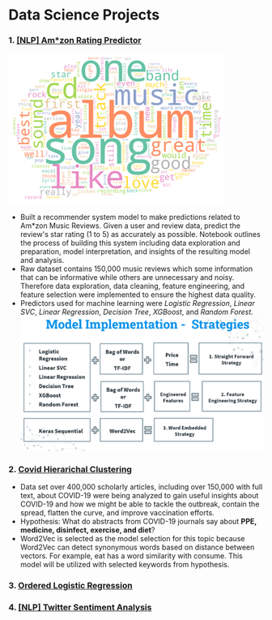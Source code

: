 # Data Science Projects
### 1. [[NLP] Am*zon Rating Predictor](https://github.com/fendihalim/fendihalim/tree/main/Data%20Science/A_music_rating_prediction)
![alt text](https://github.com/fendihalim/fendihalim/blob/main/Data%20Science/A_music_rating_prediction/a-word-cloud.png)
- Built a recommender system model to make predictions related to Am*zon Music Reviews. Given a user and review data, predict the review's star rating (1 to 5) as accurately as possible. Notebook outlines the process of building this system including data exploration and preparation, model interpretation, and insights of the resulting model and analysis. 
- Raw dataset contains 150,000 music reviews which some information that can be informative while others are unnecessary and noisy. Therefore data exploration, data cleaning, feature engineering, and feature selection were implemented to ensure the highest data quality. 
- Predictors used for machine learning were *Logistic Regression*, *Linear SVC*, *Linear Regression*, *Decision Tree*, *XGBoost*, and *Random Forest.*
![alt text](https://github.com/fendihalim/fendihalim/blob/main/Data%20Science/A_music_rating_prediction/model-implementation.png)
### 2. [Covid Hierarichal Clustering](https://github.com/fendihalim/fendihalim/blob/main/Data%20Science/COVID_Clustering/covid-clustering.ipynb)
- Data set over 400,000 scholarly articles, including over 150,000 with full text, about COVID-19 were being analyzed to gain useful insights about COVID-19 and how we might be able to tackle the outbreak, contain the spread, flatten the curve, and improve vaccination efforts. 
- Hypothesis: What do abstracts from COVID-19 journals say about **PPE, medicine, disinfect, exercise, and diet**?
- Word2Vec is selected as the model selection for this topic because Word2Vec can detect synonymous words based on distance between vectors. For example, eat has a word similarity with consume. This model will be utilized with selected keywords from hypothesis.
### 3. [Ordered Logistic Regression](https://github.com/fendihalim/fendihalim/blob/main/Data%20Science/ordinal_logistic_regression_survey/ordinal-logistic-regression-survey.ipynb)
### 4. [[NLP] Twitter Sentiment Analysis](https://github.com/fendihalim/fendihalim/blob/main/Data%20Science/twitter_sentiment_election/twitter-sentiment-election.ipynb)


